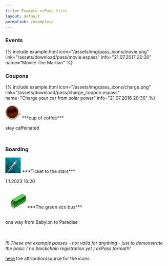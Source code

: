 ```yaml
---
title: Example esPass files
layout: default
permalink: /examples/
---
```


### Events

{% include example.html
   	   icon="/assets/img/pass_icons/movie.png"
	   link="/assets/download/pass/movie.espass"
	   info="21.07.2017 20:30"
	   name="Movie: The Martian" %}

### Coupons
{% include example.html
   	   icon="/assets/img/pass_icons/charge.png"
	   link="/assets/download/pass/charge_coupon.espass"	   
	   name="Charge your car from solar power"
	   info="21.07.2016 20:30" %}


 <a href="/examples/">
 <img class="passicon" src="/assets/img/pass_icons/coffee.png" alt="coffee"/></a>
 ***cup of coffee***

 stay caffeinated
 <p style="clear:left;margin-bottom:48px"/>

### Boarding
<img class="passicon" src="/assets/img/pass_icons/30C3.png" alt="star ticket"/>
***Ticket to the stars***

1.1.2023 16:20
<p style="clear:left;padding:16px"/>

<a href="/examples/">
<img class="passicon" src="/assets/img/pass_icons/bus-green.png" alt="green bus"/></a>
***The green eco bus***

one way from Babylon to Paradise

<p style="clear:left;margin-bottom:48px"/>

*!!! These are example passes - not valid for anything - just to demonstrate the basic ( no blockchain registration yet ) esPass format!!!*

[here](/imagecredits/) the attribution/source for the icons

